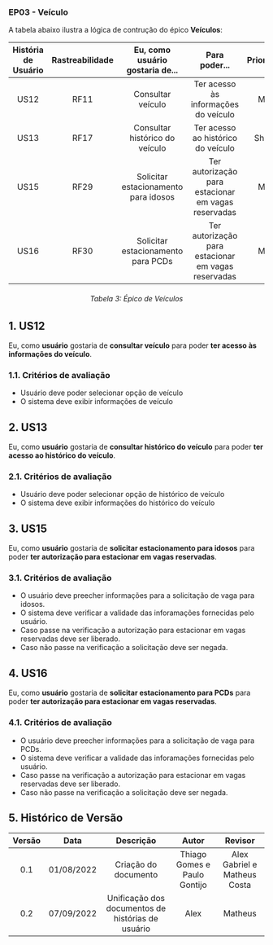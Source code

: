 ### EP03 - Veículo

A tabela abaixo ilustra a lógica de contrução do épico **Veículos**:

| História de Usuário | Rastreabilidade | Eu, como usuário gostaria de... | Para poder... | Prioridade |
|:-:|:-:|:-:|:-:|:-:|
| US12 | RF11 | Consultar veículo | Ter acesso às informações do veículo | Must |
| US13 | RF17 | Consultar histórico do veículo | Ter acesso ao histórico do veículo | Should |
| US15 | RF29 | Solicitar estacionamento para idosos  | Ter autorização para estacionar em vagas reservadas | Must |
| US16 | RF30 | Solicitar estacionamento para PCDs  | Ter autorização para estacionar em vagas reservadas | Must |
<h6 align = "center"> Tabela 3: Épico de Veículos</h6> 

## 1. US12
Eu, como **usuário** gostaria de **consultar veículo** para poder **ter acesso às informações do veículo**.

### 1.1. Critérios de avaliação
* Usuário deve poder selecionar opção de veículo
* O sistema deve exibir informações de veículo

## 2. US13
Eu, como **usuário** gostaria de **consultar histórico do veículo** para poder **ter acesso ao histórico do veículo**.
### 2.1. Critérios de avaliação
* Usuário deve poder selecionar opção de histórico de veículo
* O sistema deve exibir informações do histórico do veículo

## 3. US15
Eu, como **usuário** gostaria de **solicitar estacionamento para idosos** para poder **ter autorização para estacionar em vagas reservadas**.
### 3.1. Critérios de avaliação
* O usuário deve preecher informações para a solicitação de vaga para idosos.
* O sistema deve verificar a validade das inforamações fornecidas pelo usuário.
* Caso passe na verificação a autorização para estacionar em vagas reservadas deve ser liberado.
* Caso não passe na verificação a solicitação deve ser negada.

## 4. US16
Eu, como **usuário** gostaria de **solicitar estacionamento para PCDs** para poder **ter autorização para estacionar em vagas reservadas**.
### 4.1. Critérios de avaliação
* O usuário deve preecher informações para a solicitação de vaga para PCDs.
* O sistema deve verificar a validade das inforamações fornecidas pelo usuário.
* Caso passe na verificação a autorização para estacionar em vagas reservadas deve ser liberado.
* Caso não passe na verificação a solicitação deve ser negada.

## 5. Histórico de Versão
| Versão | Data | Descrição | Autor | Revisor |
|:-:|:-:|:-:|:-:|:-:|
| 0.1 | 01/08/2022 | Criação do documento | Thiago Gomes e Paulo Gontijo | Alex Gabriel e Matheus Costa |
|0.2|07/09/2022|Unificação dos documentos de histórias de usuário|Alex|Matheus|